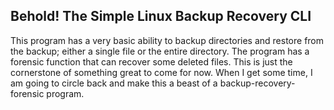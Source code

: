 ## Behold! The Simple Linux Backup Recovery CLI

This program has a very basic ability to backup directories and restore from the backup; either a single file or the entire directory. 
The program has a forensic function that can recover some deleted files. This is just the cornerstone of something great to come for now. 
When I get some time, I am going to circle back and make this a beast of a backup-recovery-forensic program.
